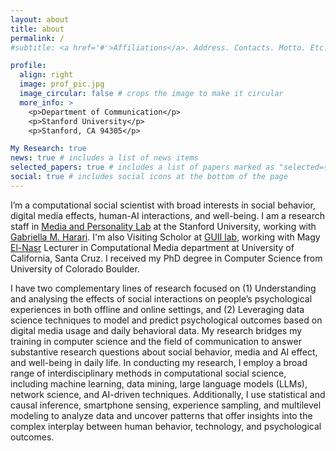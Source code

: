 ```yaml
---
layout: about
title: about
permalink: /
#subtitle: <a href='#'>Affiliations</a>. Address. Contacts. Motto. Etc.

profile:
  align: right
  image: prof_pic.jpg
  image_circular: false # crops the image to make it circular
  more_info: >
    <p>Department of Communication</p>
    <p>Stanford University</p>
    <p>Stanford, CA 94305</p>

My Research: true
news: true # includes a list of news items
selected_papers: true # includes a list of papers marked as "selected={true}"
social: true # includes social icons at the bottom of the page
---
```


I’m a computational social scientist with broad interests in social behavior, digital media effects, human-AI interactions, and well-being.
I am a research staff in [Media and Personality Lab](https://maplab.stanford.edu/) at the Stanford University, working with [Gabriella M. Harari](https://maplab.stanford.edu/people/gabriella-harari). I'm also Visiting Scholor at [GUII lab](https://guiilab.ucsc.edu/home), working with Magy [El-Nasr](https://magyel-nasr.net/) Lecturer in Computational Media department at University of California, Santa Cruz. 
I received my PhD degree in Computer Science from University of Colorado Boulder. 


I have two complementary lines of research focused on (1) Understanding and analysing the effects of social interactions on people’s psychological experiences in both offline and online settings, and (2) Leveraging data science techniques to model and predict psychological outcomes based on digital media usage and daily behavioral data. My research bridges my training in computer science and the field of communication to answer substantive research questions about social behavior, media and AI effect, and well-being in daily life. 
In conducting my research, I employ a broad range of interdisciplinary methods in computational social science, including machine learning, data mining, large language models (LLMs), network science, and AI-driven techniques. Additionally, I use statistical and causal inference, smartphone sensing, experience sampling, and multilevel modeling to analyze data and uncover patterns that offer insights into the complex interplay between human behavior, technology, and psychological outcomes.


